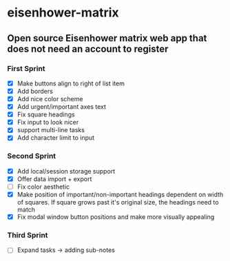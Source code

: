 # eisenhower-matrix
## Open source Eisenhower matrix web app that does not need an account to register

### First Sprint
 - [x] Make buttons align to right of list item
 - [x] Add borders
 - [x] Add nice color scheme
 - [x] Add urgent/important axes text
 - [x] Fix square headings
 - [x] Fix input to look nicer
 - [x] support multi-line tasks
 - [x] Add character limit to input
 
 ### Second Sprint
 
 - [x] Add local/session storage support
 - [x] Offer data import + export
 - [ ] Fix color aesthetic
 - [x] Make position of important/non-important headings dependent on width of squares. If square grows past it's original size, the headings need to match
 - [x] Fix modal window button positions and make more visually appealing

 ### Third Sprint
- [ ] Expand tasks -> adding sub-notes
